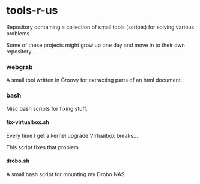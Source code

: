 tools-r-us
==========

Repository containing a collection of small tools (scripts) for solving various problems

Some of these projects might grow up one day and move in to their own repository...

### webgrab ###

A small tool written in Groovy for extracting parts of an html document.

### bash ###

Misc bash scripts for fixing stuff.

#### fix-virtualbox.sh ####

Every time I get a kernel upgrade Virtualbox breaks...

This script fixes that problem

#### drobo.sh ####

A small bash script for mounting my Drobo NAS
